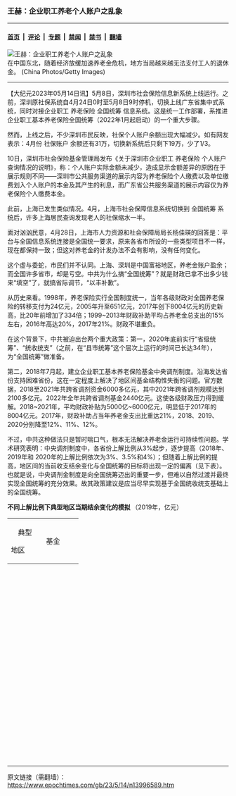 ### 王赫：企业职工养老个人账户之乱象

---

#### [首页](../../../..?n13996589) &nbsp;|&nbsp; [评论](../../../../../epoch-comment?n13996589) &nbsp;|&nbsp; [专题](../../../../../epoch-special?n13996589) &nbsp;|&nbsp; [禁闻](../../../../../epoch-news?n13996589) &nbsp;|&nbsp; [禁书](../../../../../books?n13996589) &nbsp;|&nbsp; [翻墙](https://github.com/gfw-breaker/nogfw/blob/master/README.md?n13996589)


<div><img alt="王赫：企业职工养老个人账户之乱象" class="attachment-djy_600_400 size-djy_600_400 wp-post-image" src="https://i.epochtimes.com/assets/uploads/2023/05/id13996592-GettyImages-72035264-.jpeg"/>
<div class="caption">
 在中国东北，随着经济放缓加速养老金危机，地方当局越来越无法支付工人的退休金。 (China Photos/Getty Images)
</div></div><hr/><div class="post_content" id="artbody" itemprop="articleBody">
 <!-- article content begin -->
 <p>
  【大纪元2023年05月14日讯】5月8日，深圳市社会保险信息新系统上线运行。之前，深圳原社保系统自4月24日0时至5月8日9时停机，切换上线广东省集中式系统，同时对接企业职工
  <ok href="https://www.epochtimes.com/gb/tag/%E5%85%BB%E8%80%81%E4%BF%9D%E9%99%A9.html">
   养老保险
  </ok>
  <ok href="https://www.epochtimes.com/gb/tag/%E5%85%A8%E5%9B%BD%E7%BB%9F%E7%AD%B9.html">
   全国统筹
  </ok>
  信息系统。这是统一工作部署，系推进企业职工基本养老保险全国统筹（2022年1月起启动）的一个重大步骤。
 </p>
 <p>
  然而，上线之后，不少深圳市民反映，社保个人账户余额出现大幅减少。如有网友表示：4月份
  <ok href="https://www.epochtimes.com/gb/tag/%E7%A4%BE%E4%BF%9D%E8%B4%A6%E6%88%B7.html">
   社保账户
  </ok>
  余额还有31万，切换新系统后只剩下19万，少了1/3。
 </p>
 <p>
  10日，深圳市社会保险基金管理局发布《关于深圳市企业职工
  <ok href="https://www.epochtimes.com/gb/tag/%E5%85%BB%E8%80%81%E4%BF%9D%E9%99%A9.html">
   养老保险
  </ok>
  个人账户查询情况的说明》，称：个人账户实际金额未减少，造成显示金额差异的原因在于展示规则不同——深圳市公共服务渠道的展示内容为养老保险个人缴费以及单位缴费划入个人账户的本金及其产生的利息，而广东省公共服务渠道的展示内容仅为养老保险个人缴费本金。
 </p>
 <p>
  此前，上海已发生类似情况。4月，上海市社会保障信息系统切换到
  <ok href="https://www.epochtimes.com/gb/tag/%E5%85%A8%E5%9B%BD%E7%BB%9F%E7%AD%B9.html">
   全国统筹
  </ok>
  系统后，许多上海居民查询发现老人的社保缩水一半。
 </p>
 <p>
  面对汹汹民意，4月28日，上海市人力资源和社会保障局局长杨佳瑛的回答是：平台与全国信息系统连接是全国统一要求，原来各省市所设的一些类型项目不一样，现在都保持一致；但这对养老金的计发办法不会有影响，没有任何变化。
 </p>
 <p>
  这个虚与委蛇，市民们并不认同。上海、深圳是中国富裕地区，养老金账户盈余；而全国许多省市，却是亏空。中共为什么搞“全国统筹”？就是财政已拿不出多少钱来“填空”了，就搞省际调节，“以丰补歉”。
 </p>
 <p>
  从历史来看。1998年，养老保险实行全国制度统一，当年各级财政对全国养老保险的转移支付为24亿元，2005年升至651亿元，2017年创下8004亿元的历史新高，比20年前增加了334倍；1999~2013年财政补助平均占养老金总支出的15%左右，2016年高达20%，2017年21%。财政不堪重负。
 </p>
 <p>
  在这个背景下，中共被迫出台两个重大政策：第一，2020年底前实行“省级统筹”、“统收统支”（之前，在“县市统筹”这个层次上运行的时间已长达34年），为“全国统筹”做准备。
 </p>
 <p>
  第二，2018年7月起，建立企业职工基本养老保险基金中央调剂制度。沿海发达省份支持困难省份，这在一定程度上解决了地区间基金结构性失衡的问题。官方数据，2018至2021年共跨省调剂资金6000多亿元，其中2021年跨省调剂规模达到2100多亿元。2022年全年共跨省调剂基金2440亿元。这使各级财政压力得到缓解。2018~2021年，平均财政补贴为5000亿~6000亿元，明显低于2017年的8004亿元。2017年，财政补助占当年养老金支出比重达21%，2018、2019、2020分别降至12%、11%、12%。
 </p>
 <p>
  不过，中共这种做法只是暂时喘口气，根本无法解决养老金运行可持续性问题。学术研究表明：中央调剂制度中，各省份上解比例从3%起步，逐步提高（2018年、2019年和 2020年的上解比例依次为3%、3.5%和4%）；但随着上解比例的提高，地区间的当前收支结余变化与全国统筹的目标将出现一定的偏离（见下表）。也就是说，中央调剂金制度是向全国统筹迈出的重要一步，但难以自然过渡并最终实现全国统筹的充分效果。故其政策建议是应当尽早实现基于全国统收统支基础上的全国统筹。
 </p>
 <p>
  <strong>
   不同上解比例下典型地区当期结余变化的模拟
  </strong>
  （2019年，亿元）
 </p>
 <table style="height: 546px;" width="483">
  <tbody>
   <tr>
    <td width="64">
     <p style="text-align: center;">
      典型
     </p>
     <p>
      地区
     </p>
    </td>
    <td width="66">
     基金
    </td>
   </tr>
  </tbody>
 </table>
</div>

---

原文链接（需翻墙）：https://www.epochtimes.com/gb/23/5/14/n13996589.htm